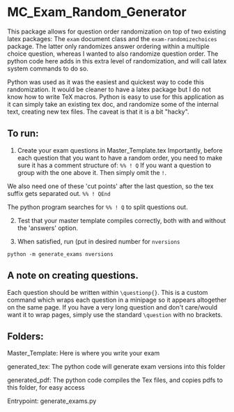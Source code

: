 # MC_Exam_Random_Generator

   This package allows for question order randomization on top of two existing latex packages: The `exam` document class and the `exam-randomizechoices` package. The latter only randomizes answer ordering within a multiple choice question, whereas I wanted to also randomize question order. The python code here adds in this extra level of randomization, and will call latex system commands to do so.

   Python was used as it was the easiest and quickest way to code this randomization. It would be cleaner to have a latex package but I do not know how to write TeX macros. Python is easy to use for this application as it can simply take an existing tex doc, and randomize some of the internal text, creating new tex files. The caveat is that it is a bit "hacky".

   ## To run:

   1. Create your exam questions in Master_Template.tex   Importantly, before each question that you want to have a random order, you need to make sure it has a comment structure of: `%% ! Q`
   If you want a question to group with the one above it. Then simply omit the `!`.

   We also need one of these 'cut points' after the last question, so the tex suffix gets separated out. `%% ! QEnd`

   The python program searches for `%% ! Q` to split questions out.

   2. Test that your master template compiles correctly, both with and without the 'answers' option.

   3. When satisfied, run (put in desired number for `nversions`
   ```
   python -m generate_exams nversions
   ```

   ## A note on creating questions.

   Each question should be written within `\questionp{}`. This is a custom command which wraps each question in a minipage so it appears altogether on the same page. If you have a very long question and don't care/would want it to wrap pages, simply use the standard `\question` with no brackets.

   
   ## Folders:

   Master_Template: Here is where you write your exam

   generated_tex: The python code will generate exam versions into this folder

   generated_pdf: The python code compiles the Tex files, and copies pdfs to this folder, for easy access



   Entrypoint: generate_exams.py